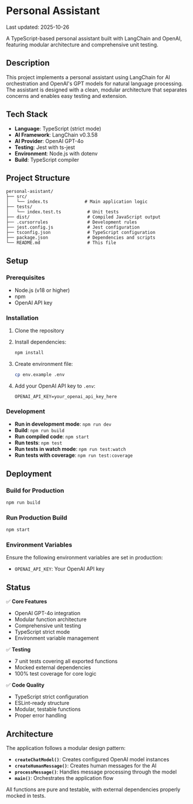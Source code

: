 # Personal Assistant

Last updated: 2025-10-26

A TypeScript-based personal assistant built with LangChain and OpenAI, featuring modular architecture and comprehensive unit testing.

## Description

This project implements a personal assistant using LangChain for AI orchestration and OpenAI's GPT models for natural language processing. The assistant is designed with a clean, modular architecture that separates concerns and enables easy testing and extension.

## Tech Stack

- **Language**: TypeScript (strict mode)
- **AI Framework**: LangChain v0.3.58
- **AI Provider**: OpenAI GPT-4o
- **Testing**: Jest with ts-jest
- **Environment**: Node.js with dotenv
- **Build**: TypeScript compiler

## Project Structure

```
personal-asistant/
├── src/
│   └── index.ts              # Main application logic
├── tests/
│   └── index.test.ts          # Unit tests
├── dist/                      # Compiled JavaScript output
├── .cursorrules               # Development rules
├── jest.config.js             # Jest configuration
├── tsconfig.json              # TypeScript configuration
├── package.json               # Dependencies and scripts
└── README.md                  # This file
```

## Setup

### Prerequisites

- Node.js (v18 or higher)
- npm
- OpenAI API key

### Installation

1. Clone the repository
2. Install dependencies:

   ```bash
   npm install
   ```

3. Create environment file:

   ```bash
   cp env.example .env
   ```

4. Add your OpenAI API key to `.env`:
   ```
   OPENAI_API_KEY=your_openai_api_key_here
   ```

### Development

- **Run in development mode**: `npm run dev`
- **Build**: `npm run build`
- **Run compiled code**: `npm start`
- **Run tests**: `npm test`
- **Run tests in watch mode**: `npm run test:watch`
- **Run tests with coverage**: `npm run test:coverage`

## Deployment

### Build for Production

```bash
npm run build
```

### Run Production Build

```bash
npm start
```

### Environment Variables

Ensure the following environment variables are set in production:

- `OPENAI_API_KEY`: Your OpenAI API key

## Status

✅ **Core Features**

- OpenAI GPT-4o integration
- Modular function architecture
- Comprehensive unit testing
- TypeScript strict mode
- Environment variable management

✅ **Testing**

- 7 unit tests covering all exported functions
- Mocked external dependencies
- 100% test coverage for core logic

✅ **Code Quality**

- TypeScript strict configuration
- ESLint-ready structure
- Modular, testable functions
- Proper error handling

## Architecture

The application follows a modular design pattern:

- **`createChatModel()`**: Creates configured OpenAI model instances
- **`createHumanMessage()`**: Creates human messages for the AI
- **`processMessage()`**: Handles message processing through the model
- **`main()`**: Orchestrates the application flow

All functions are pure and testable, with external dependencies properly mocked in tests.
